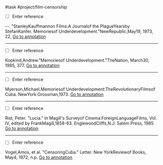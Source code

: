 #task 
#project/film-censorship

- [ ] Enter reference

--. "StanleyKauffmannon Films:A Journalof the PlagueYearsby StefanKanfer. Memoriesof Underdevelopment."NewRepublic,May19, 1973, 22, [Go to annotation](zotero://open-pdf/library/items/P7ES36W9?page=208&annotation=H4B4SUGU)

---

- [ ] Enter reference

Kopkind,Andrew."Memoriesof Underdevelopment."TheNation, March30, 1985, 377. [Go to annotation](zotero://open-pdf/library/items/P7ES36W9?page=209&annotation=KGPMWZAK)

---

- [ ] Enter reference

Myerson,Michael.Memoriesof Underdevelopment:TheRevolutionaryFilmsof Cuba. NewYork:Grossman,1973. [Go to annotation](zotero://open-pdf/library/items/P7ES36W9?page=211&annotation=6J9J8FRS)

---

- [ ] Enter reference

Rist, Peter. "Lucia." In Magill's Surveyof Cinema:ForeignLanguageFilms, Vol. IV, edited by FrankMagill,1858-63. EnglewoodCliffs,N.J: Salem Press, 1985. [Go to annotation](zotero://open-pdf/library/items/P7ES36W9?page=212&annotation=DQ76GH9G)

---

- [ ] Enter reference

Vogel,Amos, et al. "CensoringCuba." Letter. New YorkReviewof Books, May4, 1972, n.p. [Go to annotation](zotero://open-pdf/library/items/P7ES36W9?page=214&annotation=GR9EIGT2)